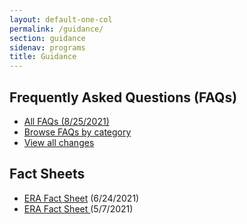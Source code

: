 ```yaml
---
layout: default-one-col
permalink: /guidance/
section: guidance
sidenav: programs
title: Guidance
---
```


<h2>Frequently Asked Questions (FAQs)</h2>
<ul>
  <li>
    <a href="/system/files/136/ERA-FAQ-8-25-2021.pdf">
      All FAQs (8/25/2021)
    </a>
  </li>
  <li>
    <a href="{{ site.baseurl }}/faqs/by-category/">
      Browse FAQs by category
    </a>
  </li>
  <li>
    <a href="{{ site.baseurl }}/faqs/changes/">View all changes</a>
  </li>
</ul>

<h2>Fact Sheets</h2>
<ul>
  <li>
    <a href="https://home.treasury.gov/system/files/136/Treasury_Fact_Sheet_6-24-21.pdf">
      ERA Fact Sheet</a>
    (6/24/2021)
  </li>
  <li>
    <a href="https://home.treasury.gov/system/files/136/FACT_SHEET-Emergency-Rental-Assistance-Program_May2021.pdf">
      ERA Fact Sheet
    </a>
    (5/7/2021)
  </li>
</ul>